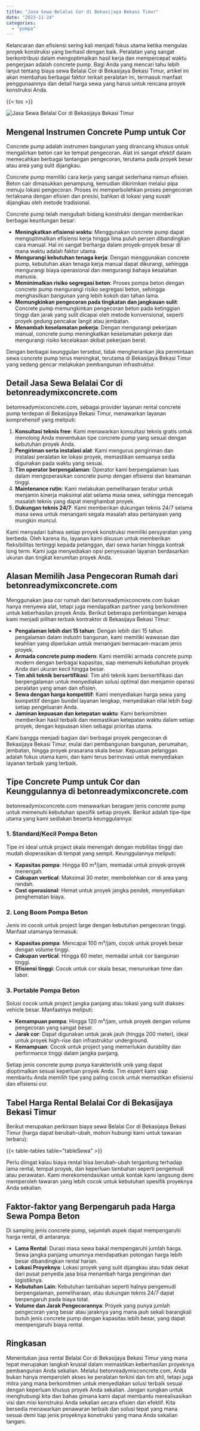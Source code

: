 ```yaml
---
title: "Jasa Sewa Belalai Cor di Bekasijaya Bekasi Timur"
date: "2023-11-24"
categories: 
  - "pompa"
---
```


Kelancaran dan efisiensi sering kali menjadi fokus utama ketika mengulas proyek konstruksi yang berhasil dengan baik. Peralatan yang sangat berkontribusi dalam mengoptimalkan hasil kerja dan mempercepat waktu pengerjaan adalah concrete pump. Bagi Anda yang mencari tahu lebih lanjut tentang biaya sewa Belalai Cor di Bekasijaya Bekasi Timur, artikel ini akan membahas berbagai faktor terkait peralatan ini, termasuk manfaat penggunaannya dan detail harga sewa yang harus untuk rencana proyek konstruksi Anda.

{{< toc >}}

![Jasa Sewa Belalai Cor di Bekasijaya Bekasi Timur](https://betoncor8.github.io/pump/concrete-pump%20(22).png)

## Mengenal Instrumen Concrete Pump untuk Cor

Concrete pump adalah instrumen bangunan yang dirancang khusus untuk mengalirkan beton cair ke tempat pengecoran. Alat ini sangat efektif dalam memecahkan berbagai tantangan pengecoran, terutama pada proyek besar atau area yang sulit dijangkau.

Concrete pump memiliki cara kerja yang sangat sederhana namun efisien. Beton cair dimasukkan penampung, kemudian dikirimkan melalui pipa menuju lokasi pengecoran. Proses ini memperbolehkan proses pengecoran terlaksana dengan efisien dan presisi, bahkan di lokasi yang susah dijangkau oleh metode tradisional.

Concrete pump telah mengubah bidang konstruksi dengan memberikan berbagai keuntungan besar:

- **Meningkatkan efisiensi waktu**: Menggunakan concrete pump dapat mengoptimalkan efisiensi kerja hingga lima puluh persen dibandingkan cara manual. Hal ini sangat berharga dalam proyek-proyek besar di mana waktu adalah faktor utama.
- **Mengurangi kebutuhan tenaga kerja**: Dengan menggunakan concrete pump, kebutuhan akan tenaga kerja manual dapat dikurangi, sehingga mengurangi biaya operasional dan mengurangi bahaya kesalahan manusia.
- **Meminimalkan risiko segregasi beton**: Proses pompa beton dengan concrete pump mengurangi risiko segregasi beton, sehingga menghasilkan bangunan yang lebih kokoh dan tahan lama.
- **Memungkinkan pengecoran pada tingkatan dan jangkauan sulit**: Concrete pump memungkinkan pengecoran beton pada ketinggian tinggi dan jarak yang sulit dicapai oleh metode konvensional, seperti proyek gedung pencakar langit atau jembatan.
- **Menambah keselamatan pekerja**: Dengan mengurangi pekerjaan manual, concrete pump meningkatkan keselamatan pekerja dan mengurangi risiko kecelakaan akibat pekerjaan berat.

Dengan berbagai keunggulan tersebut, tidak mengherankan jika permintaan sewa concrete pump terus meningkat, terutama di Bekasijaya Bekasi Timur yang sedang gencar melakukan pembangunan infrastruktur.

## Detail Jasa Sewa Belalai Cor di betonreadymixconcrete.com

betonreadymixconcrete.com, sebagai provider layanan rental concrete pump terdepan di Bekasijaya Bekasi Timur, menawarkan layanan komprehensif yang meliputi:

1. **Konsultasi teknis free**: Kami menawarkan konsultasi teknis gratis untuk menolong Anda menentukan tipe concrete pump yang sesuai dengan kebutuhan proyek Anda.
2. **Pengiriman serta instalasi alat**: Kami mengurus pengiriman dan instalasi peralatan ke lokasi proyek, memastikan semuanya sedia digunakan pada waktu yang sesuai.
3. **Tim operator berpengalaman**: Operator kami berpengalaman luas dalam mengoperasikan concrete pump dengan efisiensi dan keamanan tinggi.
4. **Maintenance rutin**: Kami melakukan pemeliharaan teratur untuk menjamin kinerja maksimal alat selama masa sewa, sehingga mencegah masalah teknis yang dapat menghambat proyek.
5. **Dukungan teknis 24/7**: Kami memberikan dukungan teknis 24/7 selama masa sewa untuk menangani segala masalah atau pertanyaan yang mungkin muncul.

Kami menyadari bahwa setiap proyek konstruksi memiliki persyaratan yang berbeda. Oleh karena itu, layanan kami disusun untuk memberikan fleksibilitas tertinggi kepada pelanggan, dari sewa harian hingga kontrak long term. Kami juga menyediakan opsi penyesuaian layanan berdasarkan ukuran dan tingkat kerumitan proyek Anda.

## Alasan Memilih Jasa Pengecoran Rumah dari betonreadymixconcrete.com

Menggunakan jasa cor rumah dari betonreadymixconcrete.com bukan hanya menyewa alat, tetapi juga mendapatkan partner yang berkomitmen untuk keberhasilan proyek Anda. Berikut beberapa pertimbangan kenapa kami menjadi pilihan terbaik kontraktor di Bekasijaya Bekasi Timur:

- **Pengalaman lebih dari 15 tahun**: Dengan lebih dari 15 tahun pengalaman dalam industri bangunan, kami memiliki wawasan dan keahlian yang diperlukan untuk menangani bermacam-macam jenis proyek.
- **Armada concrete pump modern**: Kami memiliki armada concrete pump modern dengan berbagai kapasitas, siap memenuhi kebutuhan proyek Anda dari ukuran kecil hingga besar.
- **Tim ahli teknik bersertifikasi**: Tim ahli teknik kami bersertifikasi dan berpengalaman untuk menyediakan solusi optimal dan menjamin operasi peralatan yang aman dan efisien.
- **Sewa dengan harga kompetitif**: Kami menyediakan harga sewa yang kompetitif dengan bundel layanan lengkap, menyediakan nilai lebih bagi setiap pengeluaran Anda.
- **Jaminan kepuasan dan ketepatan waktu**: Kami berkomitmen memberikan hasil terbaik dan memastikan ketepatan waktu dalam setiap proyek, dengan kepuasan klien sebagai prioritas utama.

Kami bangga menjadi bagian dari berbagai proyek pengecoran di Bekasijaya Bekasi Timur, mulai dari pembangunan bangunan, perumahan, jembatan, hingga proyek prasarana skala besar. Kepuasan pelanggan adalah fokus utama kami, dan kami terus berinovasi untuk menyediakan layanan terbaik yang terbaik.

## Tipe Concrete Pump untuk Cor dan Keunggulannya di betonreadymixconcrete.com

betonreadymixconcrete.com menawarkan beragam jenis concrete pump untuk memenuhi kebutuhan spesifik setiap proyek. Berikut adalah tipe-tipe utama yang kami sediakan beserta keunggulannya:

### 1\. Standard/Kecil Pompa Beton

Tipe ini ideal untuk project skala menengah dengan mobilitas tinggi dan mudah dioperasikan di tempat yang sempit. Keunggulannya meliputi:

- **Kapasitas pompa**: Hingga 60 m³/jam, memadai untuk proyek-proyek menengah.
- **Cakupan vertical**: Maksimal 30 meter, membolehkan cor di area yang rendah.
- **Cost operasional**: Hemat untuk proyek jangka pendek, menyediakan penghematan biaya.

### 2\. Long Boom Pompa Beton

Jenis ini cocok untuk project large dengan kebutuhan pengecoran tinggi. Manfaat utamanya termasuk:

- **Kapasitas pompa**: Mencapai 100 m³/jam, cocok untuk proyek besar dengan volume tinggi.
- **Cakupan vertical**: Hingga 60 meter, memadai untuk cor bangunan tinggi.
- **Efisiensi tinggi**: Cocok untuk cor skala besar, menurunkan time dan labor.

### 3\. Portable Pompa Beton

Solusi cocok untuk project jangka panjang atau lokasi yang sulit diakses vehicle besar. Manfaatnya meliputi:

- **Kemampuan pompa**: Hingga 120 m³/jam, untuk proyek dengan volume pengecoran yang sangat besar.
- **Jarak cor**: Dapat digunakan untuk jarak jauh (hingga 200 meter), ideal untuk proyek high-rise dan infrastruktur underground.
- **Kemampuan**: Cocok untuk project yang memerlukan durability dan performance tinggi dalam jangka panjang.

Setiap jenis concrete pump punya karakteristik unik yang dapat dioptimalkan sesuai keperluan proyek Anda. Tim expert kami siap membantu Anda memilih tipe yang paling cocok untuk memastikan efisiensi dan efisiensi cor.

## Tabel Harga Rental Belalai Cor di Bekasijaya Bekasi Timur

Berikut merupakan perkiraan biaya sewa Belalai Cor di Bekasijaya Bekasi Timur (harga dapat berubah-ubah, mohon hubungi kami untuk tawaran terbaru):

{{< table-tables table="tableSewa" >}}

Perlu diingat kalau biaya rental bisa berubah-ubah tergantung terhadap lama rental, tempat proyek, dan keperluan tambahan seperti pengemudi atau perawatan. Kami merekomendasikan untuk kontak kami langsung demi memperoleh tawaran yang lebih cocok untuk kebutuhan spesifik proyeknya Anda sekalian.

## Faktor-faktor yang Berpengaruh pada Harga Sewa Pompa Beton

Di samping jenis concrete pump, sejumlah aspek dapat mempengaruhi harga rental, di antaranya:

- **Lama Rental**: Durasi masa sewa bakal mempengaruhi jumlah harga. Sewa jangka panjang umumnya mendapatkan potongan harga lebih besar dibandingkan rental harian.
- **Lokasi Proyeknya**: Lokasi proyek yang sulit dijangkau atau tidak dekat dari pusat penyedia jasa bisa menambah harga pengiriman dan logistiknya.
- **Kebutuhan Lain**: Kebutuhan tambahan seperti halnya pengemudi berpengalaman, pemeliharaan, atau dukungan teknis 24/7 dapat berpengaruh pada biaya total.
- **Volume dan Jarak Pengecorannya**: Proyek yang punya jumlah pengecoran yang besar atau jaraknya yang mana jauh sekali barangkali butuh jenis concrete pump dengan kapasitas lebih besar, yang dapat mempengaruhi biaya rental.

## Ringkasan

Menentukan jasa rental Belalai Cor di Bekasijaya Bekasi Timur yang mana tepat merupakan langkah krusial dalam memastikan keberhasilan proyeknya pembangunan Anda sekalian. Melalui betonreadymixconcrete.com, Anda bukan hanya memperoleh akses ke peralatan terkini dan tim ahli, tetapi juga mitra yang mana berkomitmen untuk menyediakan solusi terbaik sesuai dengan keperluan khusus proyek Anda sekalian. Jangan sungkan untuk menghubungi kita dan bahas gimana kami dapat membantu merealisasikan visi dan misi konstruksi Anda sekalian secara efisien dan efektif. Kita bersedia menawarkan penawaran terbaik dan solusi tepat yang mana sesuai demi tiap jenis proyeknya konstruksi yang mana Anda sekalian tangani.
